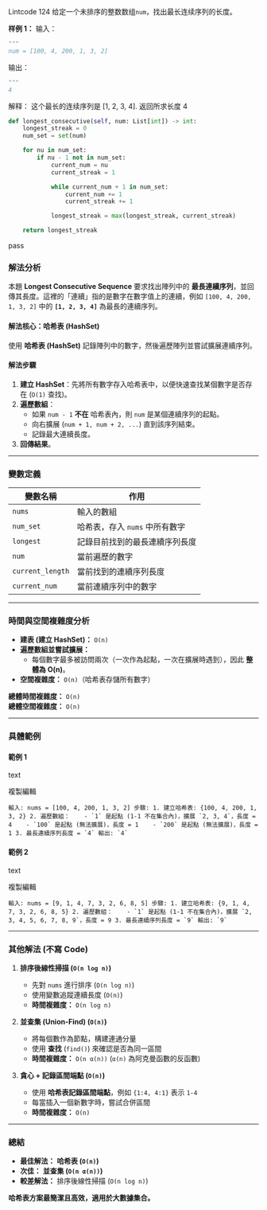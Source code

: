 Lintcode 124
给定一个未排序的整数数组`num`，找出最长连续序列的长度。


**样例 1：**
输入：
```python
"""
num = [100, 4, 200, 1, 3, 2]
```
输出：
```python
"""
4
```
解释：
这个最长的连续序列是 [1, 2, 3, 4]. 返回所求长度 4


```python
def longest_consecutive(self, num: List[int]) -> int:
	longest_streak = 0
	num_set = set(num)

	for nu in num_set:
		if nu - 1 not in num_set:
			current_num = nu
			current_streak = 1

			while current_num + 1 in num_set:
				current_num += 1
				current_streak += 1

			longest_streak = max(longest_streak, current_streak)

	return longest_streak
```
pass


### 解法分析

本題 **Longest Consecutive Sequence** 要求找出陣列中的 **最長連續序列**，並回傳其長度。這裡的「連續」指的是數字在數字值上的連續，例如 `[100, 4, 200, 1, 3, 2]` 中的 **`[1, 2, 3, 4]`** 為最長的連續序列。

#### **解法核心：哈希表 (HashSet)**

使用 **哈希表 (HashSet)** 記錄陣列中的數字，然後遍歷陣列並嘗試擴展連續序列。

#### **解法步驟**

1. **建立 HashSet**：先將所有數字存入哈希表中，以便快速查找某個數字是否存在 (`O(1)` 查找)。
2. **遍歷數組**：
    - 如果 `num - 1` **不在** 哈希表內，則 `num` 是某個連續序列的起點。
    - 向右擴展 (`num + 1, num + 2, ...`) 直到該序列結束。
    - 記錄最大連續長度。
3. **回傳結果**。

---

### **變數定義**

|變數名稱|作用|
|---|---|
|`nums`|輸入的數組|
|`num_set`|哈希表，存入 `nums` 中所有數字|
|`longest`|記錄目前找到的最長連續序列長度|
|`num`|當前遍歷的數字|
|`current_length`|當前找到的連續序列長度|
|`current_num`|當前連續序列中的數字|

---

### **時間與空間複雜度分析**

- **建表 (建立 HashSet)：** `O(n)`
- **遍歷數組並嘗試擴展：**
    - 每個數字最多被訪問兩次（一次作為起點，一次在擴展時遇到），因此 **整體為 O(n)**。
- **空間複雜度：** `O(n)`（哈希表存儲所有數字）

**總體時間複雜度：** `O(n)`  
**總體空間複雜度：** `O(n)`

---

### **具體範例**

#### **範例 1**

text

複製編輯

`` 輸入: nums = [100, 4, 200, 1, 3, 2] 步驟: 1. 建立哈希表: {100, 4, 200, 1, 3, 2} 2. 遍歷數組：    - `1` 是起點 (1-1 不在集合內)，擴展 `2, 3, 4`，長度 = 4    - `100` 是起點 (無法擴展)，長度 = 1    - `200` 是起點 (無法擴展)，長度 = 1 3. 最長連續序列長度 = `4` 輸出: `4` ``

#### **範例 2**

text

複製編輯

`` 輸入: nums = [9, 1, 4, 7, 3, 2, 6, 8, 5] 步驟: 1. 建立哈希表: {9, 1, 4, 7, 3, 2, 6, 8, 5} 2. 遍歷數組：    - `1` 是起點 (1-1 不在集合內)，擴展 `2, 3, 4, 5, 6, 7, 8, 9`，長度 = 9 3. 最長連續序列長度 = `9` 輸出: `9` ``

---

### **其他解法 (不寫 Code)**

1. **排序後線性掃描 (`O(n log n)`)**
    
    - 先對 `nums` 進行排序 (`O(n log n)`)
    - 使用變數追蹤連續長度 (`O(n)`)
    - **時間複雜度：** `O(n log n)`
2. **並查集 (Union-Find) (`O(n)`)**
    
    - 將每個數作為節點，構建連通分量
    - 使用 **查找** (`find()`) 來確認是否為同一區間
    - **時間複雜度：** `O(n α(n))` (`α(n)` 為阿克曼函數的反函數)
3. **貪心 + 記錄區間端點 (`O(n)`)**
    
    - 使用 **哈希表記錄區間端點**，例如 `{1:4, 4:1}` 表示 `1-4`
    - 每當插入一個新數字時，嘗試合併區間
    - **時間複雜度：** `O(n)`

---

### **總結**

- **最佳解法：** **哈希表 (`O(n)`)**
- **次佳：** **並查集 (`O(n α(n))`)**
- **較差解法：** 排序後線性掃描 (`O(n log n)`)

**哈希表方案最簡潔且高效，適用於大數據集合。**